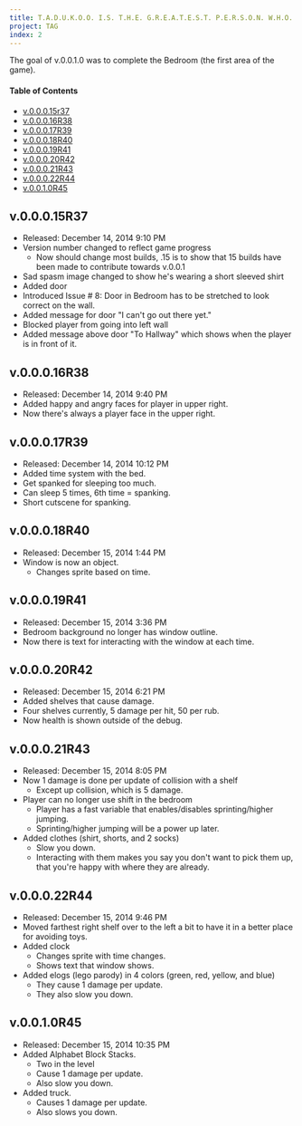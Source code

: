 ```yaml
---
title: T.A.D.U.K.O.O. I.S. T.H.E. G.R.E.A.T.E.S.T. P.E.R.S.O.N. W.H.O. E.V.E.R. L.I.V.E.D. v.0.0.1.0 Changelog
project: TAG
index: 2
---
```

The goal of v.0.0.1.0 was to complete the Bedroom (the first area of the game).

#### Table of Contents
* [v.0.0.0.15r37](#v00015r37)
* [v.0.0.0.16R38](#v00016r38)
* [v.0.0.0.17R39](#v00017r39)
* [v.0.0.0.18R40](#v00018r40)
* [v.0.0.0.19R41](#v00019r41)
* [v.0.0.0.20R42](#v00020r42)
* [v.0.0.0.21R43](#v00021r43)
* [v.0.0.0.22R44](#v00022r44)
* [v.0.0.1.0R45](#v0010r45)

## v.0.0.0.15R37
* Released: December 14, 2014 9:10 PM
* Version number changed to reflect game progress
	* Now should change most builds, .15 is to show that 15 builds have been made to contribute towards v.0.0.1
* Sad spasm image changed to show he's wearing a short sleeved shirt
* Added door
* Introduced Issue # 8: Door in Bedroom has to be stretched to look correct on the wall.
* Added message for door "I can't go out there yet."
* Blocked player from going into left wall
* Added message above door "To Hallway" which shows when the player is in front of it.

## v.0.0.0.16R38
* Released: December 14, 2014 9:40 PM
* Added happy and angry faces for player in upper right.
* Now there's always a player face in the upper right.

## v.0.0.0.17R39
* Released: December 14, 2014 10:12 PM
* Added time system with the bed.
* Get spanked for sleeping too much.
* Can sleep 5 times, 6th time = spanking.
* Short cutscene for spanking.

## v.0.0.0.18R40
* Released: December 15, 2014 1:44 PM
* Window is now an object.
	* Changes sprite based on time.

## v.0.0.0.19R41
* Released: December 15, 2014 3:36 PM
* Bedroom background no longer has window outline.
* Now there is text for interacting with the window at each time.

## v.0.0.0.20R42
* Released: December 15, 2014 6:21 PM
* Added shelves that cause damage.
* Four shelves currently, 5 damage per hit, 50 per rub.
* Now health is shown outside of the debug.

## v.0.0.0.21R43
* Released: December 15, 2014 8:05 PM
* Now 1 damage is done per update of collision with a shelf
	* Except up collision, which is 5 damage.
* Player can no longer use shift in the bedroom
	* Player has a fast variable that enables/disables sprinting/higher jumping.
	* Sprinting/higher jumping will be a power up later.
* Added clothes (shirt, shorts, and 2 socks)
	* Slow you down.
	* Interacting with them makes you say you don't want to pick them up, that you're happy with where they are already.

## v.0.0.0.22R44
* Released: December 15, 2014 9:46 PM
* Moved farthest right shelf over to the left a bit to have it in a better place for avoiding toys.
* Added clock
	* Changes sprite with time changes.
	* Shows text that window shows.
* Added elogs (lego parody) in 4 colors (green, red, yellow, and blue)
	* They cause 1 damage per update.
	* They also slow you down.

## v.0.0.1.0R45
* Released: December 15, 2014 10:35 PM
* Added Alphabet Block Stacks.
	* Two in the level
	* Cause 1 damage per update.
	* Also slow you down.
* Added truck.
	* Causes 1 damage per update.
	* Also slows you down.
